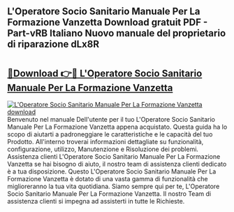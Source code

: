 ## L'Operatore Socio Sanitario Manuale Per La Formazione Vanzetta Download gratuit PDF - Part-vRB Italiano Nuovo manuale del proprietario di riparazione dLx8R

# <h2><a href="http://df9e29.blite.top/?on=L%27Operatore+Socio+Sanitario+Manuale+Per+La+Formazione+Vanzetta">🔗Download 👉🔴 L'Operatore Socio Sanitario Manuale Per La Formazione Vanzetta</a></h2>

[![L'Operatore Socio Sanitario Manuale Per La Formazione Vanzetta download](https://i.imgur.com/lujVjoI.png)](http://df9e29.blite.top/?on=L%27Operatore+Socio+Sanitario+Manuale+Per+La+Formazione+Vanzetta)
Benvenuto nel manuale Dell'utente per il tuo L'Operatore Socio Sanitario Manuale Per La Formazione Vanzetta appena acquistato. Questa guida ha lo scopo di aiutarti a padroneggiare le caratteristiche e le capacità del tuo Prodotto. All'interno troverai informazioni dettagliate su funzionalità, configurazione, utilizzo, Manutenzione e Risoluzione dei problemi. Assistenza clienti L'Operatore Socio Sanitario Manuale Per La Formazione Vanzetta se hai bisogno di aiuto, il nostro team di assistenza clienti dedicato è a tua disposizione. Questo L'Operatore Socio Sanitario Manuale Per La Formazione Vanzetta è dotato di una vasta gamma di funzionalità che miglioreranno la tua vita quotidiana. Siamo sempre qui per te, L'Operatore Socio Sanitario Manuale Per La Formazione Vanzetta. Il nostro Team di assistenza clienti si impegna ad assisterti in tutte le Richieste.
